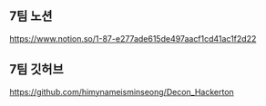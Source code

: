 ## 7팀 노션
https://www.notion.so/1-87-e277ade615de497aacf1cd41ac1f2d22

## 7팀 깃허브
https://github.com/himynameisminseong/Decon_Hackerton
